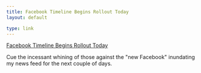 ```yaml
---
title: Facebook Timeline Begins Rollout Today
layout: default

type: link
---
```


[Facebook Timeline Begins Rollout Today](http://www.theverge.com/2011/12/7/2617604/facebook-timeline-rollout-begins)

Cue the incessant whining of those against the "new Facebook" inundating my news feed for the next couple of days.
